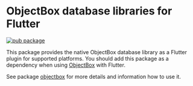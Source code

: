 # ObjectBox database libraries for Flutter

[![pub package](https://img.shields.io/pub/v/objectbox_flutter_libs.svg)](https://pub.dev/packages/objectbox_flutter_libs)

This package provides the native ObjectBox database library as a Flutter plugin for supported platforms.
You should add this package as a dependency when using [ObjectBox](https://pub.dev/packages/objectbox) with Flutter.

See package [objectbox](https://pub.dev/packages/objectbox) for more details and information how to use it. 

